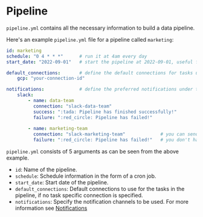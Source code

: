 # Pipeline

`pipeline.yml` contains all the necessary information to build a data pipeline.

Here's an example `pipeline.yml` file for a pipeline called `marketing`:

```yaml
id: marketing 
schedule: "0 4 * * *"      # run it at 4am every day
start_date: "2022-09-01"   # start the pipeline at 2022-09-01, useful for triggering backfills

default_connections:       # define the default connections for tasks under this block
    gcp: "your-connection-id" 

notifications:             # define the preferred notifications under this section
    slack:
        - name: data-team
          connection: "slack-data-team"
          success: ":tada: Pipeline has finished successfully!"
          failure: ":red_circle: Pipeline has failed!"
        
        - name: marketing-team    
          connection: "slack-marketing-team"             # you can send notifications to different webhooks
          failure: ":red_circle: Pipeline has failed!"   # you don't have to define success or failure in every case
```

`pipeline.yml` consists of 5 arguments as can be seen from the above example.

- `id`: Name of the pipeline.
- `schedule`: Schedule information in the form of a cron job.
- `start_date`: Start date of the pipeline.
- `default_connections`: Default connections to use for the tasks in the pipeline, if no task specific connection is specified.
- `notifications`: Specify the notification channels to be used. For more information see [Notifications](project/pipeline/notifications/notifications.md)

